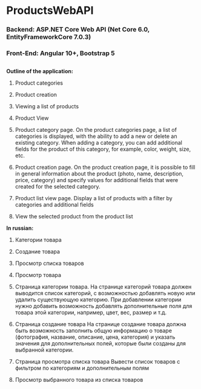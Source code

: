 # ProductsWebAPI
### Backend: ASP.NET Core Web API (Net Core 6.0, EntityFrameworkCore 7.0.3) 
### Front-End: Angular 10+, Bootstrap 5
##
**Outline of the application:**

1. Product categories

2. Product creation

3. Viewing a list of products

4. Product View

5. Product category page. On the product categories page, a list of categories is displayed, with the ability to add a new or delete an existing category. When adding a category, you can add additional fields for the product of this category, for example, color, weight, size, etc.

6. Product creation page. On the product creation page, it is possible to fill in general information about the product (photo, name, description, price, category) and specify values for additional fields that were created for the selected category.

7. Product list view page. Display a list of products with a filter by categories and additional fields

8. View the selected product from the product list

**In russian:**
1. Категории товара
2. Создание товара
3. Просмотр списка товаров
4. Просмотр товара

1. Страница категории товара.
На странице категорий товара должен выводится список категорий, с возможностью добавлять новую или удалить существующую категорию.
При добавлении категории нужно добавить возможность добавлять дополнительные поля для товара этой категории, например, цвет, вес, размер и т.д.

2. Страница создание товара
На странице создание товара должна быть возможность заполнить общую информацию о товаре (фотография, название, описание, цена, категория) и указать значения для дополнительных полей, которые были созданы для выбранной категории.

3. Страница просмотра списка товара
Вывести список товаров с фильтром по категориям и дополнительным полям

4. Просмотр выбранного товара из списка товаров
